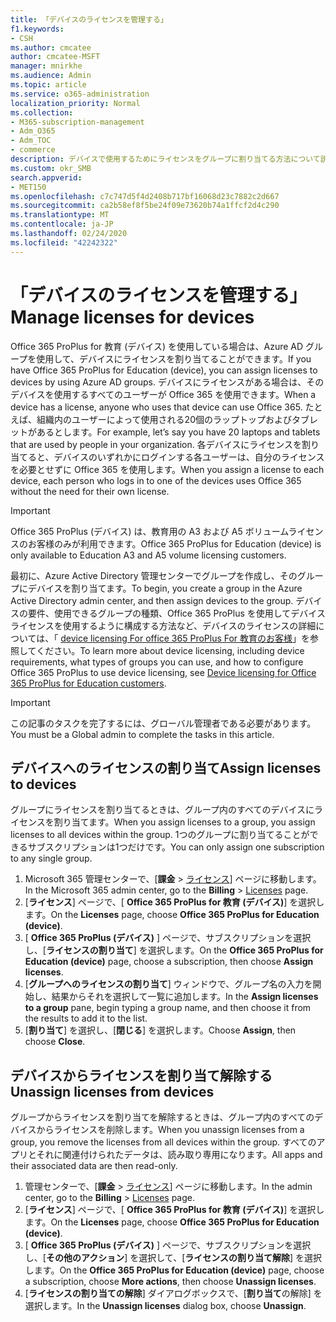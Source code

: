 ```yaml
---
title: 「デバイスのライセンスを管理する」
f1.keywords:
- CSH
ms.author: cmcatee
author: cmcatee-MSFT
manager: mnirkhe
ms.audience: Admin
ms.topic: article
ms.service: o365-administration
localization_priority: Normal
ms.collection:
- M365-subscription-management
- Adm_O365
- Adm_TOC
- commerce
description: デバイスで使用するためにライセンスをグループに割り当てる方法について説明します。
ms.custom: okr_SMB
search.appverid:
- MET150
ms.openlocfilehash: c7c747d5f4d2408b717bf16068d23c7882c2d667
ms.sourcegitcommit: ca2b58ef8f5be24f09e73620b74a1ffcf2d4c290
ms.translationtype: MT
ms.contentlocale: ja-JP
ms.lasthandoff: 02/24/2020
ms.locfileid: "42242322"
---
```

# <a name="manage-licenses-for-devices"></a><span data-ttu-id="42abf-103">「デバイスのライセンスを管理する」</span><span class="sxs-lookup"><span data-stu-id="42abf-103">Manage licenses for devices</span></span>

<span data-ttu-id="42abf-104">Office 365 ProPlus for 教育 (デバイス) を使用している場合は、Azure AD グループを使用して、デバイスにライセンスを割り当てることができます。</span><span class="sxs-lookup"><span data-stu-id="42abf-104">If you have Office 365 ProPlus for Education (device), you can assign licenses to devices by using Azure AD groups.</span></span> <span data-ttu-id="42abf-105">デバイスにライセンスがある場合は、そのデバイスを使用するすべてのユーザーが Office 365 を使用できます。</span><span class="sxs-lookup"><span data-stu-id="42abf-105">When a device has a license, anyone who uses that device can use Office 365.</span></span> <span data-ttu-id="42abf-106">たとえば、組織内のユーザーによって使用される20個のラップトップおよびタブレットがあるとします。</span><span class="sxs-lookup"><span data-stu-id="42abf-106">For example, let’s say you have 20 laptops and tablets that are used by people in your organization.</span></span> <span data-ttu-id="42abf-107">各デバイスにライセンスを割り当てると、デバイスのいずれかにログインする各ユーザーは、自分のライセンスを必要とせずに Office 365 を使用します。</span><span class="sxs-lookup"><span data-stu-id="42abf-107">When you assign a license to each device, each person who logs in to one of the devices uses Office 365 without the need for their own license.</span></span>

> [!IMPORTANT]
> <span data-ttu-id="42abf-108">Office 365 ProPlus (デバイス) は、教育用の A3 および A5 ボリュームライセンスのお客様のみが利用できます。</span><span class="sxs-lookup"><span data-stu-id="42abf-108">Office 365 ProPlus for Education (device) is only available to Education A3 and A5 volume licensing customers.</span></span>

<span data-ttu-id="42abf-109">最初に、Azure Active Directory 管理センターでグループを作成し、そのグループにデバイスを割り当てます。</span><span class="sxs-lookup"><span data-stu-id="42abf-109">To begin, you create a group in the Azure Active Directory admin center, and then assign devices to the group.</span></span> <span data-ttu-id="42abf-110">デバイスの要件、使用できるグループの種類、Office 365 ProPlus を使用してデバイスライセンスを使用するように構成する方法など、デバイスのライセンスの詳細については、「 [device licensing For office 365 ProPlus For 教育のお客様](https://go.microsoft.com/fwlink/p/?linkid=2094216)」を参照してください。</span><span class="sxs-lookup"><span data-stu-id="42abf-110">To learn more about device licensing, including device requirements, what types of groups you can use, and how to configure Office 365 ProPlus to use device licensing, see [Device licensing for Office 365 ProPlus for Education customers](https://go.microsoft.com/fwlink/p/?linkid=2094216).</span></span>

> [!IMPORTANT]
> <span data-ttu-id="42abf-111">この記事のタスクを完了するには、グローバル管理者である必要があります。</span><span class="sxs-lookup"><span data-stu-id="42abf-111">You must be a Global admin to complete the tasks in this article.</span></span>

## <a name="assign-licenses-to-devices"></a><span data-ttu-id="42abf-112">デバイスへのライセンスの割り当て</span><span class="sxs-lookup"><span data-stu-id="42abf-112">Assign licenses to devices</span></span>

<span data-ttu-id="42abf-113">グループにライセンスを割り当てるときは、グループ内のすべてのデバイスにライセンスを割り当てます。</span><span class="sxs-lookup"><span data-stu-id="42abf-113">When you assign licenses to a group, you assign licenses to all devices within the group.</span></span> <span data-ttu-id="42abf-114">1つのグループに割り当てることができるサブスクリプションは1つだけです。</span><span class="sxs-lookup"><span data-stu-id="42abf-114">You can only assign one subscription to any single group.</span></span>

1. <span data-ttu-id="42abf-115">Microsoft 365 管理センターで、[**課金** > <a href="https://go.microsoft.com/fwlink/p/?linkid=842264" target="_blank">ライセンス</a>] ページに移動します。</span><span class="sxs-lookup"><span data-stu-id="42abf-115">In the Microsoft 365 admin center, go to the **Billing** > <a href="https://go.microsoft.com/fwlink/p/?linkid=842264" target="_blank">Licenses</a> page.</span></span>
2. <span data-ttu-id="42abf-116">[**ライセンス**] ページで、[ **Office 365 ProPlus for 教育 (デバイス)**] を選択します。</span><span class="sxs-lookup"><span data-stu-id="42abf-116">On the **Licenses** page, choose **Office 365 ProPlus for Education (device)**.</span></span>
3. <span data-ttu-id="42abf-117">[ **Office 365 ProPlus (デバイス)** ] ページで、サブスクリプションを選択し、[**ライセンスの割り当て**] を選択します。</span><span class="sxs-lookup"><span data-stu-id="42abf-117">On the **Office 365 ProPlus for Education (device)** page, choose a subscription, then choose **Assign licenses**.</span></span>
4. <span data-ttu-id="42abf-118">[**グループへのライセンスの割り当て**] ウィンドウで、グループ名の入力を開始し、結果からそれを選択して一覧に追加します。</span><span class="sxs-lookup"><span data-stu-id="42abf-118">In the **Assign licenses to a group** pane, begin typing a group name, and then choose it from the results to add it to the list.</span></span>
6. <span data-ttu-id="42abf-119">[**割り当て**] を選択し、[**閉じる**] を選択します。</span><span class="sxs-lookup"><span data-stu-id="42abf-119">Choose **Assign**, then choose **Close**.</span></span>

## <a name="unassign-licenses-from-devices"></a><span data-ttu-id="42abf-120">デバイスからライセンスを割り当て解除する</span><span class="sxs-lookup"><span data-stu-id="42abf-120">Unassign licenses from devices</span></span>

<span data-ttu-id="42abf-121">グループからライセンスを割り当てを解除するときは、グループ内のすべてのデバイスからライセンスを削除します。</span><span class="sxs-lookup"><span data-stu-id="42abf-121">When you unassign licenses from a group, you remove the licenses from all devices within the group.</span></span> <span data-ttu-id="42abf-122">すべてのアプリとそれに関連付けられたデータは、読み取り専用になります。</span><span class="sxs-lookup"><span data-stu-id="42abf-122">All apps and their associated data are then read-only.</span></span>

1. <span data-ttu-id="42abf-123">管理センターで、[**課金** > <a href="https://go.microsoft.com/fwlink/p/?linkid=842264" target="_blank">ライセンス</a>] ページに移動します。</span><span class="sxs-lookup"><span data-stu-id="42abf-123">In the admin center, go to the **Billing** > <a href="https://go.microsoft.com/fwlink/p/?linkid=842264" target="_blank">Licenses</a> page.</span></span>
2. <span data-ttu-id="42abf-124">[**ライセンス**] ページで、[ **Office 365 ProPlus for 教育 (デバイス)**] を選択します。</span><span class="sxs-lookup"><span data-stu-id="42abf-124">On the **Licenses** page, choose **Office 365 ProPlus for Education (device)**.</span></span>
3. <span data-ttu-id="42abf-125">[ **Office 365 ProPlus (デバイス)** ] ページで、サブスクリプションを選択し、[**その他のアクション**] を選択して、[**ライセンスの割り当て解除**] を選択します。</span><span class="sxs-lookup"><span data-stu-id="42abf-125">On the **Office 365 ProPlus for Education (device)** page, choose a subscription, choose **More actions**, then choose **Unassign licenses**.</span></span>
5. <span data-ttu-id="42abf-126">[**ライセンスの割り当ての解除**] ダイアログボックスで、[**割り当て**の解除] を選択します。</span><span class="sxs-lookup"><span data-stu-id="42abf-126">In the **Unassign licenses** dialog box, choose **Unassign**.</span></span>